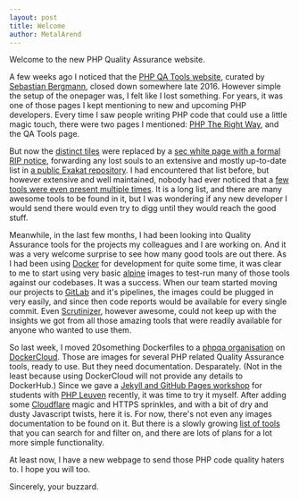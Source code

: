 ```yaml
---
layout: post
title: Welcome
author: MetalArend
---
```


Welcome to the new PHP Quality Assurance website.

<!--more-->

A few weeks ago I noticed that the [PHP QA Tools website](https://web.archive.org/web/20161107075017/http://phpqatools.org:80/),
curated by [Sebastian Bergmann](https://sebastian-bergmann.de/), closed down somewhere late 2016.
However simple the setup of the onepager was, I felt like I lost something.
For years, it was one of those pages I kept mentioning to new and upcoming PHP developers.
Every time I saw people writing PHP code that could use a little magic touch, there were two pages I mentioned:
[PHP The Right Way](http://www.phptherightway.com/), and the QA Tools page.

But now the [distinct tiles](https://web.archive.org/web/20161107075017/http://phpqatools.org:80/)
were replaced by a [sec white page with a formal RIP notice](https://web.archive.org/web/20170510161544/https://phpqatools.org),
forwarding any lost souls to an extensive and mostly up-to-date list
in [a public Exakat repository](https://github.com/exakat/php-static-analysis-tools).
I had encountered that list before, but however extensive and well maintained,
nobody had ever noticed that a [few tools were even present multiple times](https://github.com/exakat/php-static-analysis-tools/issues/15).
It is a long list, and there are many awesome tools to be found in it,
but I was wondering if any new developer I would send there would even try to digg until they would reach the good stuff.

Meanwhile, in the last few months, I had been looking into Quality Assurance tools for the projects
my colleagues and I are working on. And it was a very welcome surprise to see how many good tools are out there.
As I had been using [Docker](https://www.docker.com/) for development for quite some time, it was clear to me
to start using very basic [alpine](https://alpinelinux.org/) images to test-run many of those tools against our codebases.
It was a success.
When our team started moving our projects to [GitLab](https://gitlab.com/) and it's pipelines,
the images could be plugged in very easily, and since then code reports would be available for every single commit.
Even [Scrutinizer](https://scrutinizer-ci.com/), however awesome, could not keep up with the insights we got
from all those amazing tools that were readily available for anyone who wanted to use them.

So last week, I moved 20something Dockerfiles to a [phpqa organisation](https://hub.docker.com/u/phpqa/)
on [DockerCloud](https://cloud.docker.com/). Those are images for several PHP related Quality Assurance tools,
ready to use. But they need documentation. Desparately.
(Not in the least because using DockerCloud will not provide any details to DockerHub.)
Since we gave a [Jekyll and GitHub Pages workshop](https://www.slideshare.net/christophevg/git-hub-pages-69001172)
for students with [PHP Leuven](https://www.meetup.com/PHP-Leuven-Web-Innovation-Group/) recently,
it was time to try it myself. After adding some [Cloudflare](https://www.cloudflare.com/) magic and HTTPS sprinkles,
and with a bit of dry and dusty Javascript twists, here it is.
For now, there's not even any images documentation to be found on it.
But there is a slowly growing [list of tools](https://phpqa.io/index.html) that you can search for and filter on,
and there are lots of plans for a lot more simple functionality.

At least now, I have a new webpage to send those PHP code quality haters to. I hope you will too.

Sincerely,
your buzzard.
